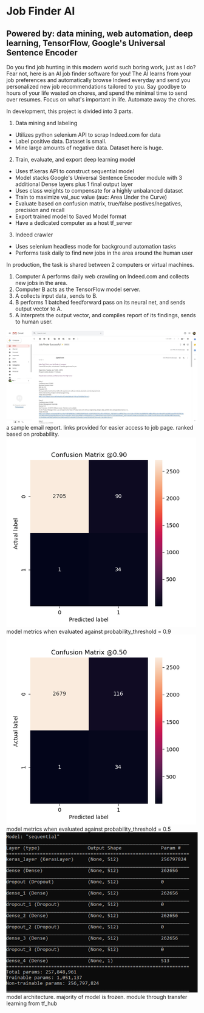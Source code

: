 # Job Finder AI
## Powered by: data mining, web automation, deep learning, TensorFlow, Google's Universal Sentence Encoder
Do you find job hunting in this modern world such boring work, just as I do?
Fear not, here is an AI job finder software for you!
The AI learns from your job preferences and automatically browse Indeed everyday
and send you personalized new job recommendations tailored to you.
Say goodbye to hours of your life wasted on chores,
and spend the minimal time to send over resumes.
Focus on what's important in life. Automate away the chores.

In development, this project is divided into 3 parts.
1. Data mining and labeling
  * Utilizes python selenium API to scrap Indeed.com for data
  * Label positive data. Dataset is small.
  * Mine large amounts of negative data. Dataset here is huge.
2. Train, evaluate, and export deep learning model
  * Uses tf.keras API to construct sequential model
  * Model stacks Google's Universal Sentence Encoder module with 3 additional Dense layers plus 1 final output layer
  * Uses class weights to compensate for a highly unbalanced dataset
  * Train to maximize val_auc value (auc: Area Under the Curve)
  * Evaluate based on confusion matrix, true/false postives/negatives, precision and recall
  * Export trained model to Saved Model format
  * Have a dedicated computer as a host tf_server
3. Indeed crawler
  * Uses selenium headless mode for background automation tasks
  * Performs task daily to find new jobs in the area around the human user

In production, the task is shared between 2 computers or virtual machines.
1. Computer A performs daily web crawling on Indeed.com and collects new jobs in the area.
2. Computer B acts as the TensorFlow model server.
3. A collects input data, sends to B.
4. B performs 1 batched feedforward pass on its neural net, and sends output vector to A.
5. A interprets the output vector, and compiles report of its findings, sends to human user.

![alt text](img/output_sample.jpg)
a sample email report. links provided for easier access to job page. ranked based on probability.
![alt text](img/p0.9.png)
model metrics when evaluated against probability_threshold = 0.9
![alt text](img/p0.5.png)
model metrics when evaluated against probability_threshold = 0.5
![alt text](img/neural_net_architecture.PNG)
model architecture. majority of model is frozen. module through transfer learning from tf_hub 
